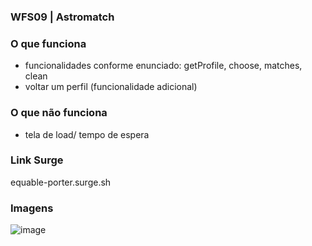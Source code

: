 ### WFS09 | Astromatch

### O que funciona
- funcionalidades conforme enunciado: getProfile, choose, matches, clean
- voltar um perfil (funcionalidade adicional)

### O que não funciona
- tela de load/ tempo de espera

### Link Surge 
equable-porter.surge.sh

### Imagens
![image](https://user-images.githubusercontent.com/83218983/124406683-65b13d00-dd18-11eb-85ca-7e870bb65292.png)

